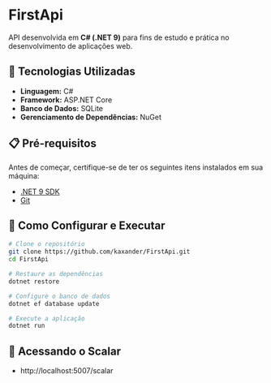 # FirstApi

API desenvolvida em **C# (.NET 9)** para fins de estudo e prática no desenvolvimento de aplicações web.

## 🚀 Tecnologias Utilizadas

- **Linguagem:** C#
- **Framework:** ASP.NET Core
- **Banco de Dados:** SQLite
- **Gerenciamento de Dependências:** NuGet

## 📋 Pré-requisitos

Antes de começar, certifique-se de ter os seguintes itens instalados em sua máquina:

- [.NET 9 SDK](https://dotnet.microsoft.com/pt-br/download/dotnet/9.0)
- [Git](https://git-scm.com/)

## 🔧 Como Configurar e Executar

```sh
# Clone o repositório
git clone https://github.com/kaxander/FirstApi.git
cd FirstApi

# Restaure as dependências
dotnet restore

# Configure o banco de dados
dotnet ef database update

# Execute a aplicação
dotnet run
```

## 📡 Acessando o Scalar

- http://localhost:5007/scalar

